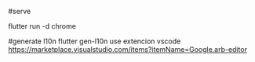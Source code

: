 #serve

flutter run -d chrome

#generate l10n
flutter gen-l10n
use extencion vscode https://marketplace.visualstudio.com/items?itemName=Google.arb-editor